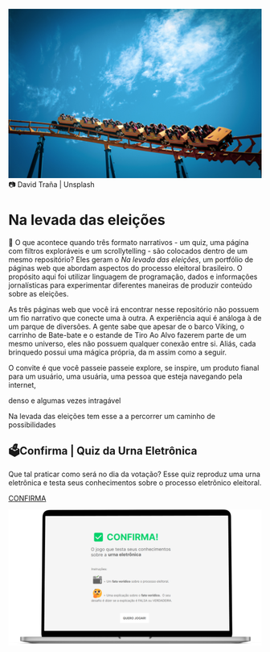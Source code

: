 ![Foto: David Traña | Unsplash](imagens/Foto-de-capa.jpg)
📷 David Traña | Unsplash

# Na levada das eleições 

🤔 O que acontece quando três formato narrativos - um quiz, uma página com filtros exploráveis e um scrollytelling - são colocados dentro de um mesmo repositório? Eles geram o *Na levada das eleições*, um portfólio de páginas web que abordam aspectos do processo eleitoral brasileiro. O propósito aqui foi utilizar linguagem de programação, dados e informações jornalísticas para experimentar diferentes maneiras de produzir conteúdo sobre as eleições. 

As três páginas web que você irá encontrar nesse repositório não possuem um fio narrativo que conecte uma à outra. A experiência aqui é análoga à de um parque de diversões. A gente sabe que apesar de o barco Viking, o carrinho de Bate-bate e o estande de Tiro Ao Alvo fazerem parte de um mesmo universo, eles não possuem qualquer conexão entre si. Aliás, cada brinquedo possui uma mágica própria, da m assim como a seguir. 

O convite é que você passeie passeie explore, se inspire, 
um produto fianal para um usuário, uma usuária, uma pessoa que esteja navegando pela internet,



denso e algumas vezes intragável 

Na levada das eleições tem esse a a percorrer um caminho de possibilidades 

## 🗳️Confirma | Quiz da Urna Eletrônica

Que tal praticar como será no dia da votação? Esse quiz reproduz uma urna eletrônica e testa seus conhecimentos sobre o processo eletrônico eleitoral.

[CONFIRMA](https://talitaburbulhan.github.io/na-levada-das-eleicoes/Confirma_Quiz-da-urna-eletronica)


[![Employee data](imagens/Confirma_quiz-da-urna-eletronica.png "titulo")](https://talitaburbulhan.github.io/na-levada-das-eleicoes/Confirma_Quiz-da-urna-eletronica)
